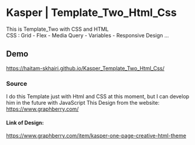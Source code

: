 # Kasper | Template_Two_Html_Css
This is Template_Two with CSS and HTML<br>
CSS : Grid - Flex - Media Query - Variables - Responsive Design ...
## Demo
https://haitam-skhairi.github.io/Kasper_Template_Two_Html_Css/
### Source
I do this Template just with Html and CSS at this moment, but I can develop him in the future with JavaScript 
This Design from the website: <br>
https://www.graphberry.com/
#### Link of Design:
https://www.graphberry.com/item/kasper-one-page-creative-html-theme
